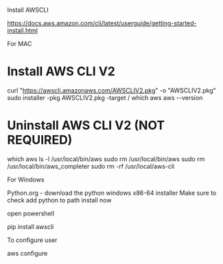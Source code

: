 Install AWSCLI

https://docs.aws.amazon.com/cli/latest/userguide/getting-started-install.html

For MAC

# Install AWS CLI V2
curl "https://awscli.amazonaws.com/AWSCLIV2.pkg" -o "AWSCLIV2.pkg"
sudo installer -pkg AWSCLIV2.pkg -target /
which aws
aws --version

# Uninstall AWS CLI V2 (NOT REQUIRED)
which aws
ls -l /usr/local/bin/aws
sudo rm /usr/local/bin/aws
sudo rm /usr/local/bin/aws_completer
sudo rm -rf /usr/local/aws-cli


For Windows 

Python.org - download the python windows x86-64 installer
Make sure to check add python to path 
install now 

open powershell 

pip install awscli 


To configure user 

aws configure 
